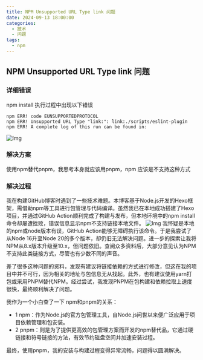 ```yaml
---
title: NPM Unsupported URL Type link 问题
date: 2024-09-13 18:00:00
categories:
  - 技术
  - 问题
tags:
  - npm
---
```

## NPM Unsupported URL Type link 问题
### 详细错误
npm install 执行过程中出现以下错误
```
npm ERR! code EUNSUPPORTEDPROTOCOL
npm ERR! Unsupported URL Type "link:": link:./scripts/eslint-plugin
npm ERR! A complete log of this run can be found in:
```
![Img](img_20240914154435_1.png)
### 解决方案
使用npm替代pnpm，我思考本身就应该用pnpm，npm 应该是不支持这种方式
### 解决过程
我在构建GitHub博客时遇到了一些技术难题。本博客基于Node.js开发的Hexo框架，需借助npm等工具进行包管理与代码编译。虽然我已在本地成功搭建了Hexo项目，并通过GitHub Action顺利完成了构建与发布，但本地环境中的npm install命令却屡遭挫败，错误信息显示npm不支持链接本地文件。
![Img](img_20240914154702_2.png)
我怀疑是本地的npm或node版本有误，GitHub Action能够无障碍执行该命令。于是我尝试了从Node 16升至Node 20的多个版本，却仍旧无法解决问题。进一步的探索让我将NPM从8.x版本升级至10.x，但问题依旧。查阅众多资料后，大部分意见认为NPM不支持此类链接方式，尽管也有少数不同的声音。

差了很多这种问题的资料，发现有建议将链接依赖的方式进行修改，但这在我的项目中并不可行，因为相关的地址与包信息无从找起。此外，也有建议使用yarn打包或采用PNPM替代NPM。经过尝试，我发现PNPM在包构建和依赖拉取上速度很快，最终顺利解决了问题。

我作为一个小白查了一下 npm和pnpm的关系：
- 1 npm：作为Node.js的官方包管理工具，自Node.js问世以来便广泛应用于项目依赖管理和包安装。
- 2 pnpm：则是为了提供更高效的包管理方案而开发的npm替代品，它通过硬链接和符号链接的方法，有效节约磁盘空间并加速安装过程。

最终，使用pnpm，我的安装与构建过程变得异常流畅，问题得以圆满解决。